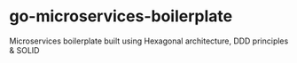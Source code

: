 # go-microservices-boilerplate
Microservices boilerplate built using Hexagonal architecture, DDD principles &amp; SOLID
